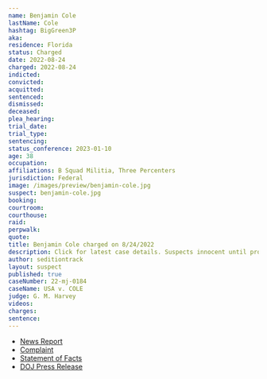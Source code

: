 ```yaml
---
name: Benjamin Cole
lastName: Cole
hashtag: BigGreen3P
aka:
residence: Florida
status: Charged
date: 2022-08-24
charged: 2022-08-24
indicted:
convicted:
acquitted:
sentenced:
dismissed:
deceased:
plea_hearing:
trial_date:
trial_type:
sentencing:
status_conference: 2023-01-10
age: 38
occupation:
affiliations: B Squad Militia, Three Percenters
jurisdiction: Federal
image: /images/preview/benjamin-cole.jpg
suspect: benjamin-cole.jpg
booking:
courtroom:
courthouse:
raid:
perpwalk:
quote:
title: Benjamin Cole charged on 8/24/2022
description: Click for latest case details. Suspects innocent until proven guilty.
author: seditiontrack
layout: suspect
published: true
caseNumber: 22-mj-0184
caseName: USA v. COLE
judge: G. M. Harvey
videos:
charges:
sentence:
---
```

- [News Report](https://abcnews.go.com/US/wireStory/fbi-militia-members-charged-storming-capitol-88818164)
- [Complaint](https://www.justice.gov/usao-dc/case-multi-defendant/file/1529781/download)
- [Statement of Facts](https://www.justice.gov/usao-dc/case-multi-defendant/file/1529786/download)
- [DOJ Press Release](https://www.justice.gov/usao-dc/pr/five-florida-men-arrested-charges-actions-during-jan-6-capitol-breach)
